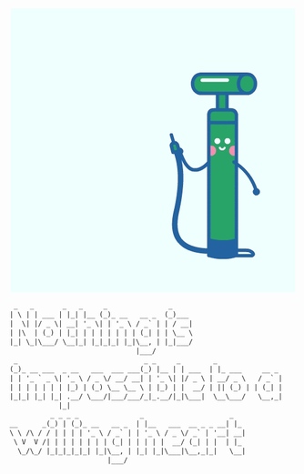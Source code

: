 <!--
**fideism/fideism** is a ✨ _special_ ✨ repository because its `README.md` (this file) appears on your GitHub profile.

Here are some ideas to get you started:

- 🔭 I’m currently working on ...
- 🌱 I’m currently learning ...
- 👯 I’m looking to collaborate on ...
- 🤔 I’m looking for help with ...
- 💬 Ask me about ...
- 📫 How to reach me: ...
- 😄 Pronouns: ...
- ⚡ Fun fact: ...
-->

<p align="center">
  <img align="center" src="/imgs/v2-4affc36474cef5c3f582ebfe3619cc20_720w.gif"/>
</p>

<!-- ### Hello, I'm fideism 👋 -->
```
 _   _       _   _     _               _     
| \ | | ___ | |_| |__ (_)_ __   __ _  (_)___ 
|  \| |/ _ \| __| '_ \| | '_ \ / _` | | / __|
| |\  | (_) | |_| | | | | | | | (_| | | \__ \
|_| \_|\___/ \__|_| |_|_|_| |_|\__, | |_|___/
                               |___/         
 _                               _ _     _        _                
(_)_ __ ___  _ __   ___  ___ ___(_) |__ | | ___  | |_ ___     __ _ 
| | '_ ` _ \| '_ \ / _ \/ __/ __| | '_ \| |/ _ \ | __/ _ \   / _` |
| | | | | | | |_) | (_) \__ \__ \ | |_) | |  __/ | || (_) | | (_| |
|_|_| |_| |_| .__/ \___/|___/___/_|_.__/|_|\___|  \__\___/   \__,_|
            |_|                                                    
          _ _ _ _               _                     _   
__      _(_) | (_)_ __   __ _  | |__   ___  __ _ _ __| |_ 
\ \ /\ / / | | | | '_ \ / _` | | '_ \ / _ \/ _` | '__| __|
 \ V  V /| | | | | | | | (_| | | | | |  __/ (_| | |  | |_ 
  \_/\_/ |_|_|_|_|_| |_|\__, | |_| |_|\___|\__,_|_|   \__|
                        |___/                             
```
